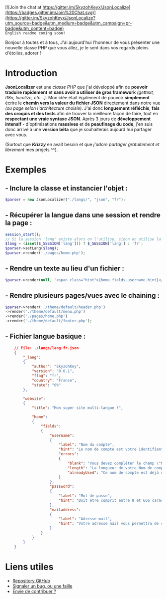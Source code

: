 [![Join the chat at https://gitter.im/SkyzohKeyx/JsonLocalize](https://badges.gitter.im/Join%20Chat.svg)](https://gitter.im/SkyzohKeyx/JsonLocalize?utm_source=badge&utm_medium=badge&utm_campaign=pr-badge&utm_content=badge)  
`English readme coming soon!`

Bonjour à toutes et à tous,
J'ai aujourd'hui l'honneur de vous présenter une nouvelle classe PHP que vous allez, je le sent dans vos regards pleins d'étoiles, adorer !

# Introduction
**JsonLocalizer** est une *classe PHP* que j'ai développé afin de **pouvoir traduire rapidement** et **sans avoir a utiliser de gros framework** *(gettext, i18n, localize, etc...)*. Mon idée était également de pouvoir **simplement** écrire le **chemin vers la valeur du fichier JSON** directement dans notre vue *(ou page selon l'architecture choisie)*. J'ai donc **longuement réfléchis**, **fais des croquis et des tests** afin de trouver la meilleure façon de faire, tout en **respectant une vraie syntaxe JSON**. Après 3 jours de **développement intensif** - d'optimisations **massives** et de **peaufinage du code**, j'en suis donc arrivé à une **version bêta** que je souhaiterais aujourd'hui partager avec vous.

(Surtout que ***Krizzy*** en avait besoin et que *j'adore partager gratuitement et librement* mes projets ^^).

# Exemples
## - Inclure la classe et instancier l'objet :
```php
$parser = new JsonLocalizer("./langs/", "json", "fr");
```

## - Récupérer la langue dans une session et rendre la page :
```php
session_start();
// Si la session 'lang' existe alors on l'utilise, sinon on utilise la langue 'fr'.
$lang = (isset($_SESSION['lang'])) ? $_SESSION['lang'] : 'fr';
$parser->setLang($lang);
$parser->render('./pages/home.php');
```

## - Rendre un texte au lieu d'un fichier :

```php
$parser->render(null, '<span class="hint">{home.fields.username.hint}</span>');
```

## - Rendre plusieurs pages/vues avec le chaining :

```php
$parser->render('./theme/default/header.php')
->render('./theme/default/menu.php')
->render('./pages/home.php')
->render('./theme/default/footer.php');
```

## - Fichier langue basique :
```json
    // File: ./langs/lang-fr.json
    {
        "_lang":
        {
            "author": "SkyzohKey",
            "version": "0.0.1",
            "flag": "fr",
            "country": "France",
            "state": "0%"
        },

        "website":
        {
            "title": "Mon super site multi-langue !",

            "home":
            {
                "fields":
                {
                    "username":
                    {
                        "label": "Nom du compte",
                        "hint": "Le nom de compte est votre identifiant, il définit sous quel pseudo vous apparaissez en postant un message.",
                        "errors":
                        {
                            "blank": "Vous devez compléter le champ \"Nom du compte\" !",
                            "length": "La longueur de votre Nom de compte doit être comprise entre 3 et 12 caractères.",
                            "alreadyUsed": "Ce nom de compte est déjà utilisé, merci d'en choisir un autre ou de vous connecter."
                        }
                    },
                    "password":
                    {
                        "label": "Mot de passe",
                        "hint": "Doit être comprit entre 8 et 666 caractères."
                    },
                    "mailaddress":
                    {
                        "label": "Adresse mail",
                        "hint": "Votre adresse mail vous permettra de changer votre mot de passe en cas d'oublis."
                    }
                }
            }
        }
    }
```

# Liens utiles

*  [Repository GitHub](https://github.com/SkyzohKeyx/JsonLocalize/)
*  [Signaler un bug, ou une faille](https://github.com/SkyzohKeyx/JsonLocalize/issues/)
*  [Envie de contribuer ?](https://github.com/SkyzohKeyx/JsonLocalize/fork/)
